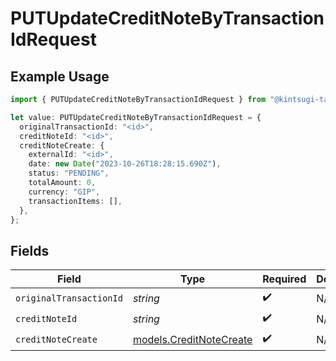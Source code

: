 # PUTUpdateCreditNoteByTransactionIdRequest

## Example Usage

```typescript
import { PUTUpdateCreditNoteByTransactionIdRequest } from "@kintsugi-tax/tax-platform-sdk/models/operations";

let value: PUTUpdateCreditNoteByTransactionIdRequest = {
  originalTransactionId: "<id>",
  creditNoteId: "<id>",
  creditNoteCreate: {
    externalId: "<id>",
    date: new Date("2023-10-26T18:28:15.690Z"),
    status: "PENDING",
    totalAmount: 0,
    currency: "GIP",
    transactionItems: [],
  },
};
```

## Fields

| Field                                                       | Type                                                        | Required                                                    | Description                                                 |
| ----------------------------------------------------------- | ----------------------------------------------------------- | ----------------------------------------------------------- | ----------------------------------------------------------- |
| `originalTransactionId`                                     | *string*                                                    | :heavy_check_mark:                                          | N/A                                                         |
| `creditNoteId`                                              | *string*                                                    | :heavy_check_mark:                                          | N/A                                                         |
| `creditNoteCreate`                                          | [models.CreditNoteCreate](../../models/creditnotecreate.md) | :heavy_check_mark:                                          | N/A                                                         |